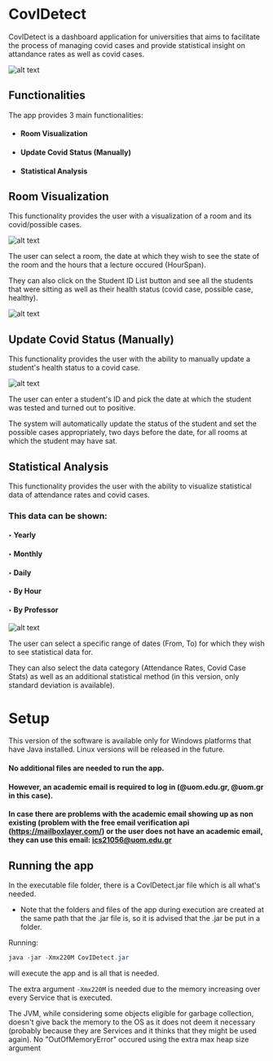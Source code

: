 
# CovIDetect

CovIDetect is a dashboard application for universities that aims to facilitate the process of managing covid cases and provide statistical insight on attandance rates as well as covid cases.



![alt text](https://i.postimg.cc/cHGQYgGt/main-Screen.png)


## Functionalities
The app provides 3 main functionalities:
* #### Room Visualization
* #### Update Covid Status (Manually)
* #### Statistical Analysis

## Room Visualization

This functionality provides the user with a visualization of a room and its covid/possible cases.

![alt text](https://i.postimg.cc/6QfQjyGv/room-Visualization.png)

The user can select a room, the date at which they wish to see the state of the room and the hours that a lecture occured (HourSpan).

They can also click on the Student ID List button and see all the students that were sitting as well as their health status (covid case, possible case, healthy).

![alt text](https://i.postimg.cc/HWhkhGjB/student-List.png)

## Update Covid Status (Manually)

This functionality provides the user with the ability to manually update a student's health status to a covid case.

![alt text](https://i.postimg.cc/mkvR2sH4/update-Covid-Status.png)

The user can enter a student's ID and pick the date at which the student was tested and turned out to positive.

The system will automatically update the status of the student and set the possible cases appropriately, two days before the date, for all rooms at which the student may have sat.

## Statistical Analysis

This functionality provides the user with the ability to visualize statistical data of attendance rates and covid cases.

### This data can be shown:

#### ‣ Yearly

#### ‣ Monthly

#### ‣ Daily

#### ‣ By Hour

#### ‣ By Professor

![alt text](https://i.postimg.cc/fWpMvxgP/statistical-Analysis.png)

The user can select a specific range of dates (From, To) for which they wish to see statistical data for.

They can also select the data category (Attendance Rates, Covid Case Stats) as well as an additional statistical method (in this version, only standard deviation is available).

# Setup
This version of the software is available only for Windows platforms that have Java installed. Linux versions will be released in the future.

#### No additional files are needed to run the app. 
#### However, an academic email is required to log in (@uom.edu.gr, @uom.gr in this case).
#### In case there are problems with the academic email showing up as non existing (problem with the free email verification api (https://mailboxlayer.com/) or the user does not have an academic email, they can use this email: ics21056@uom.edu.gr

## Running the app
In the executable file folder, there is a CovIDetect.jar file which is all what's needed.

* Note that the folders and files of the app during execution are created at the same path that the .jar file is, so it is advised that the .jar be put in a folder.

Running:
```java
java -jar -Xmx220M CovIDetect.jar
```
will execute the app and is all that is needed. 

The extra argument ```-Xmx220M``` is needed due to the memory increasing over every Service that is executed.

The JVM, while considering some objects eligible for garbage collection, doesn't give back the memory to the OS as it does not deem it necessary (probably because they are Services and it thinks that they might be used again). 
No "OutOfMemoryError" occured using the extra max heap size argument
